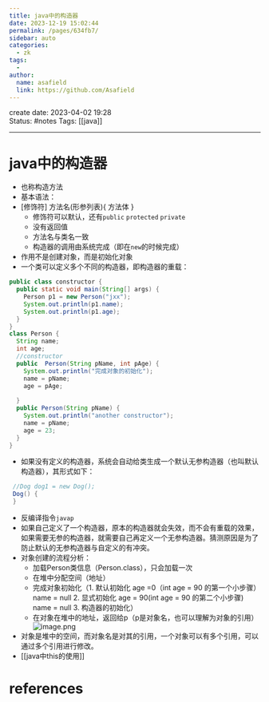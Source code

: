 ```yaml
---
title: java中的构造器
date: 2023-12-19 15:02:44
permalink: /pages/634fb7/
sidebar: auto
categories:
  - zk
tags:
  - 
author: 
  name: asafield
  link: https://github.com/Asafield
---
```


create date: 2023-04-02 19:28  
Status: #notes 
Tags: [[java]]

---

# java中的构造器
- 也称构造方法
- 基本语法：
- [修饰符] 方法名(形参列表){ 方法体 }
	- 修饰符可以默认，还有`public` `protected` `private` 
	- 没有返回值
	- 方法名与类名一致
	- 构造器的调用由系统完成（即在`new`的时候完成）
- 作用不是创建对象，而是初始化对象
- 一个类可以定义多个不同的构造器，即构造器的重载：
```java
public class constructor {
  public static void main(String[] args) {
    Person p1 = new Person("jxx");
    System.out.println(p1.name);
    System.out.println(p1.age);
  }
}
class Person {
  String name;
  int age;
  //constructor
  public  Person(String pName, int pAge) {
    System.out.println("完成对象的初始化");
    name = pName;
    age = pAge;
    
  }
  public Person(String pName) {
    System.out.println("another constructor");
    name = pName; 
    age = 23;
  }
}
```
- 如果没有定义的构造器，系统会自动给类生成一个默认无参构造器（也叫默认构造器），其形式如下：
```java
 //Dog dog1 = new Dog(); 
 Dog() {
 }

```
- 反编译指令`javap`
- 如果自己定义了一个构造器，原本的构造器就会失效，而不会有重载的效果，如果需要无参的构造器，就需要自己再定义一个无参构造器。猜测原因是为了防止默认的无参构造器与自定义的有冲突。
- 对象创建的流程分析：
	- 加载Person类信息（Person.class），只会加载一次
	- 在堆中分配空间（地址）
	- 完成对象初始化（1. 默认初始化 age =0（int age = 90 的第一个小步骤） name = null 2. 显式初始化 age = 90(int age = 90  的第二个小步骤) name = null 3. 构造器的初始化）
	- 在对象在堆中的地址，返回给p（p是对象名，也可以理解为对象的引用）
![image.png](https://pic-1312640559.cos.ap-chengdu.myqcloud.com/img/20230402200836.png)
- 对象是堆中的空间，而对象名是对其的引用，一个对象可以有多个引用，可以通过多个引用进行修改。
- [[java中this的使用]]
# references